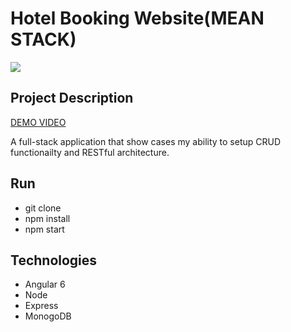 ﻿# Hotel Booking Website(MEAN STACK)

![](https://user-images.githubusercontent.com/39370721/50380255-d7ea3680-0672-11e9-86f8-8df68d2635fc.gif)


## Project Description

[DEMO VIDEO](https://www.dropbox.com/s/93i7y7cly0cdcw2/angular.mov?dl=0)


A full-stack application that show cases my ability to setup CRUD functionailty and RESTful architecture.  
## Run
- git clone 
- npm install
- npm start

## Technologies
* Angular 6
* Node
* Express
* MonogoDB


